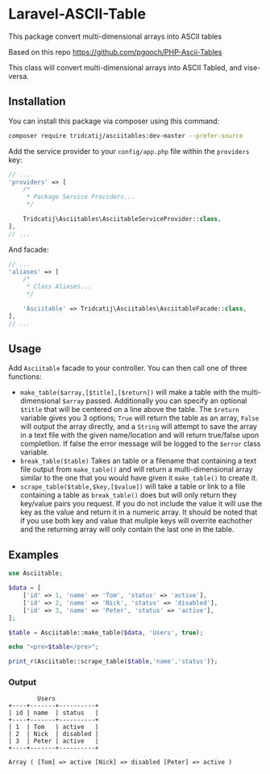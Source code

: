 # Laravel-ASCII-Table
This package convert multi-dimensional arrays into ASCII tables

Based on this repo https://github.com/pgooch/PHP-Ascii-Tables

This class will convert multi-dimensional arrays into ASCII Tabled, and vise-versa.

## Installation

You can install this package via composer using this command:

```bash
composer require tridcatij/asciitables:dev-master --prefer-source
```

Add the service provider to your `config/app.php` file within the `providers` key:

```php
// ...
'providers' => [
    /*
     * Package Service Providers...
     */

    Tridcatij\Asciitables\AsciitableServiceProvider::class,
],
// ...
```
And facade: 

```php
// ...
'aliases' => [
    /*
     * Class Aliases...
     */

    'Asciitable' => Tridcatij\Asciitables\AsciitableFacade::class,
],
// ...
```

## Usage

Add ```Asciitable``` facade to your controller. You can then call one of three functions:

- `make_table($array,[$title],[$return])` will make a table with the multi-dimensional `$array` passed. Additionally you can specify an optional `$title` that will be centered on a line above the table. The `$return` variable gives you 3 options; `True` will return the table as an array, `False` will output the array directly, and a `String` will attempt to save the array in a text file with the given name/location and will return true/false upon completlion. If false the error message will be logged to the `$error` class variable.
- `break_table($table)` Takes an table or a filename that containing a text file output from `make_table()` and will return a multi-dimensional array similar to the one that you would have given it `make_table()` to create it.
- `scrape_table($table,$key,[$value])` will take a table or link to a file containing a table as `break_table()` does but will only return they key/value pairs you request. If you do not include the value it will use the key as the value and return it in a numeric array. It should be noted that if you use both key and value that muliple keys will overrite eachother and the returning array will only contain the last one in the table.

## Examples

```php
use Asciitable;

$data = [
    ['id' => 1, 'name' => 'Tom', 'status' => 'active'],
    ['id' => 2, 'name' => 'Nick', 'status' => 'disabled'],
    ['id' => 3, 'name' => 'Peter', 'status' => 'active'],
];

$table = Asciitable::make_table($data, 'Users', true);

echo "<pre>$table</pre>";

print_r(Asciitable::scrape_table($table,'name','status'));

```
### Output

          	Users
	+----+-------+----------+
	| id | name  | status   |
	+----+-------+----------+
	| 1  | Tom   | active   |
	| 2  | Nick  | disabled |
	| 3  | Peter | active   |
	+----+-------+----------+

`Array ( [Tom] => active [Nick] => disabled [Peter] => active )`
